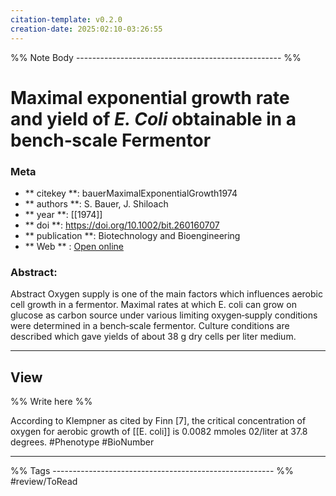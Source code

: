```yaml
---
citation-template: v0.2.0
creation-date: 2025:02:10-03:26:55
---
```


%% Note Body --------------------------------------------------- %%
# Maximal exponential growth rate and yield of <i>E. Coli</i> obtainable in a bench‐scale Fermentor

### Meta
- ** citekey **: bauerMaximalExponentialGrowth1974
- ** authors **: S. Bauer, J. Shiloach
- ** year **: [[1974]]
- ** doi **: https://doi.org/10.1002/bit.260160707
- ** publication **: Biotechnology and Bioengineering
- ** Web ** : [Open online](https://onlinelibrary.wiley.com/doi/10.1002/bit.260160707)


### Abstract:
Abstract Oxygen supply is one of the main factors which influences aerobic cell growth in a fermentor. Maximal rates at which E. coli can grow on glucose as carbon source under various limiting oxygen‐supply conditions were determined in a bench‐scale fermentor. Culture conditions are described which gave yields of about 38 g dry cells per liter medium.

___

## View

%% Write here %%



According to Klempner as cited by Finn [7], the critical concentration of oxygen for aerobic growth of [[E. coli]] is 0.0082 mmoles 02/liter at 37.8 degrees. #Phenotype #BioNumber



___
%% Tags  ------------------------------------------------------- %%
#review/ToRead